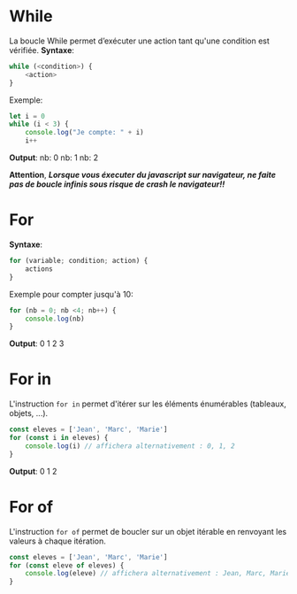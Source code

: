 # While
La boucle While permet d’exécuter une action tant qu'une condition est vérifiée. 
**Syntaxe**: 
```js
while (<condition>) {
	<action>
}
```

Exemple:
```js
let i = 0 
while (i < 3) {
    console.log("Je compte: " + i)
    i++
```
**Output**: 
nb: 0
nb: 1
nb: 2

**Attention**, ***Lorsque vous éxecuter du javascript sur navigateur, ne faite pas de boucle infinis sous risque de crash le navigateur!!***


# For
**Syntaxe**:
```js
for (variable; condition; action) {
	actions
}
```

Exemple pour compter jusqu'à 10:
```js
for (nb = 0; nb <4; nb++) {
	console.log(nb)
}
```
**Output**:
0
1
2
3

# For in
L'instruction `for in` permet d'itérer sur les éléments énumérables (tableaux, objets, ...).
```js
const eleves = ['Jean', 'Marc', 'Marie']
for (const i in eleves) {
    console.log(i) // affichera alternativement : 0, 1, 2
}
```
**Output**: 
0
1
2
# For of
L'instruction `for of` permet de boucler sur un objet itérable en renvoyant les valeurs à chaque itération.
```js
const eleves = ['Jean', 'Marc', 'Marie']
for (const eleve of eleves) {
    console.log(eleve) // affichera alternativement : Jean, Marc, Marie
}
```
